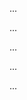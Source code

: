 <panel type="warning" header=":trophy: Can apply intermediate level best practices when writing developer documents :star::star:" expandable expanded no-close>

<panel type="warning" header=":trophy: Can distinguish between top-down and bottom up documentation :star::star:" expandable>
  <include src="../../book/documentation/guidelines/goTopDown/what/full.md" />
  <panel header=":trophy: Evidence" expanded>

...

  </panel>
</panel>

<panel type="warning" header=":trophy: Can explain the advantages of top-down documentation :star::star:" expandable>
  <include src="../../book/documentation/guidelines/goTopDown/why/full.md" />
  <panel header=":trophy: Evidence" expanded>

...

  </panel>
</panel>

<panel type="warning" header=":trophy: Can write documentation in a top-down manner :star::star:" expandable>
  <include src="../../book/documentation/guidelines/goTopDown/how/full.md" />
  <panel header=":trophy: Evidence" expanded>

...

  </panel>
</panel>

<panel type="info" header=":trophy: Can explain documentation should be minimal yet sufficient :star::star::star:" expandable>
  <include src="../../book/documentation/guidelines/documentMinimally/what/full.md" />
  <panel header=":trophy: Evidence" expanded>

...

  </panel>
</panel>

<panel type="info" header=":trophy: Can write minimal yet sufficient documentation :star::star::star:" expandable>
  <include src="../../book/documentation/guidelines/documentMinimally/how/full.md" />
  <panel header=":trophy: Evidence" expanded>

...

  </panel>
</panel>

</panel>
